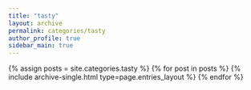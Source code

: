 ```yaml
---
title: "tasty"
layout: archive
permalink: categories/tasty
author_profile: true
sidebar_main: true
---
```



{% assign posts = site.categories.tasty %}
{% for post in posts %} {% include archive-single.html type=page.entries_layout %} {% endfor %}
